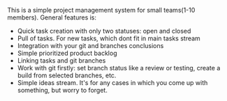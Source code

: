 This is a simple project management system for small teams(1-10 members).
General features is:
* Quick task creation with only two statuses: open and closed
* Pull of tasks. For new tasks, which dont fit in main tasks stream
* Integration with your git and branches conclusions
* Simple prioritized product backlog
* Linking tasks and git branches
* Work with git firstly: set branch status like a review or testing, create a build from selected branches, etc.
* Simple ideas stream. It's for any cases in which you come up with something, but worry to forget.
